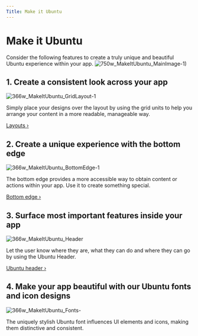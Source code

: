 ```yaml
---
Title: Make it Ubuntu
---
```


# Make it Ubuntu

Consider the following features to create a truly unique and beautiful Ubuntu experience within your app.
![750w_MakeItUbuntu_MainImage-1)](https://assets.ubuntu.com/v1/28c489b6-750w_MakeItUbuntu_MainImage-1.png)

## 1. Create a consistent look across your app
![366w_MakeItUbuntu_GridLayout-1](https://assets.ubuntu.com/v1/59bff016-366w_MakeItUbuntu_GridLayout-1.png)

Simply place your designs over the layout by using the grid units to help you arrange your content in a more readable, manageable way.

[Layouts &rsaquo;](../patterns/layouts/md)

## 2. Create a unique experience with the bottom edge
![366w_MakeItUbuntu_BottomEdge-1](https://assets.ubuntu.com/v1/6812ab69-366w_MakeItUbuntu_BottomEdge-1.png)

The bottom edge provides a more accessible way to obtain content or actions within your app. Use it to create something special.

[Bottom edge &rsaquo;](../building-blocks/bottom-edge.md)

## 3. Surface most important features inside your app
![366w_MakeItUbuntu_Header](https://assets.ubuntu.com/v1/62b6f9e0-366w_MakeItUbuntu_Header.png)

Let the user know where they are, what they can do and where they can go by using the Ubuntu Header.

[Ubuntu header &rsaquo;](../building-blocks/header.md)

## 4. Make your app beautiful with our Ubuntu fonts and icon designs
![366w_MakeItUbuntu_Fonts-](https://assets.ubuntu.com/v1/caa4932f-366w_MakeItUbuntu_Fonts-1.png)

The uniquely stylish Ubuntu font influences UI elements and icons, making them distinctive and consistent.
